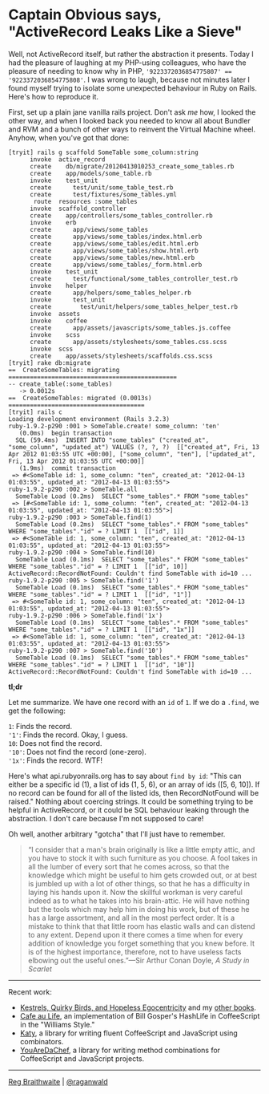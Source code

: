 # Captain Obvious says, "ActiveRecord Leaks Like a Sieve"

Well, not ActiveRecord itself, but rather the abstraction it presents. Today I had the pleasure of laughing at my PHP-using colleagues, who have the pleasure of needing to know why in PHP, `'9223372036854775807' == '9223372036854775808'`. I was wrong to laugh, because not minutes later I found myself trying to isolate some unexpected behaviour in Ruby on Rails. Here's how to reproduce it.

First, set up a plain jane vanilla rails project. Don't ask *me* how, I looked the other way, and when I looked back you needed to know all about Bundler and RVM and a bunch of other ways to reinvent the Virtual Machine wheel. Anyhow, when you've got that done:

```
[tryit] rails g scaffold SomeTable some_column:string
      invoke  active_record
      create    db/migrate/20120413010253_create_some_tables.rb
      create    app/models/some_table.rb
      invoke    test_unit
      create      test/unit/some_table_test.rb
      create      test/fixtures/some_tables.yml
       route  resources :some_tables
      invoke  scaffold_controller
      create    app/controllers/some_tables_controller.rb
      invoke    erb
      create      app/views/some_tables
      create      app/views/some_tables/index.html.erb
      create      app/views/some_tables/edit.html.erb
      create      app/views/some_tables/show.html.erb
      create      app/views/some_tables/new.html.erb
      create      app/views/some_tables/_form.html.erb
      invoke    test_unit
      create      test/functional/some_tables_controller_test.rb
      invoke    helper
      create      app/helpers/some_tables_helper.rb
      invoke      test_unit
      create        test/unit/helpers/some_tables_helper_test.rb
      invoke  assets
      invoke    coffee
      create      app/assets/javascripts/some_tables.js.coffee
      invoke    scss
      create      app/assets/stylesheets/some_tables.css.scss
      invoke  scss
      create    app/assets/stylesheets/scaffolds.css.scss
[tryit] rake db:migrate
==  CreateSomeTables: migrating ===============================================
-- create_table(:some_tables)
   -> 0.0012s
==  CreateSomeTables: migrated (0.0013s) ======================================
[tryit] rails c
Loading development environment (Rails 3.2.3)
ruby-1.9.2-p290 :001 > SomeTable.create! some_column: 'ten'
   (0.0ms)  begin transaction
  SQL (59.4ms)  INSERT INTO "some_tables" ("created_at", "some_column", "updated_at") VALUES (?, ?, ?)  [["created_at", Fri, 13 Apr 2012 01:03:55 UTC +00:00], ["some_column", "ten"], ["updated_at", Fri, 13 Apr 2012 01:03:55 UTC +00:00]]
   (1.9ms)  commit transaction
 => #<SomeTable id: 1, some_column: "ten", created_at: "2012-04-13 01:03:55", updated_at: "2012-04-13 01:03:55"> 
ruby-1.9.2-p290 :002 > SomeTable.all
  SomeTable Load (0.2ms)  SELECT "some_tables".* FROM "some_tables" 
 => [#<SomeTable id: 1, some_column: "ten", created_at: "2012-04-13 01:03:55", updated_at: "2012-04-13 01:03:55">] 
ruby-1.9.2-p290 :003 > SomeTable.find(1)
  SomeTable Load (0.2ms)  SELECT "some_tables".* FROM "some_tables" WHERE "some_tables"."id" = ? LIMIT 1  [["id", 1]]
 => #<SomeTable id: 1, some_column: "ten", created_at: "2012-04-13 01:03:55", updated_at: "2012-04-13 01:03:55"> 
ruby-1.9.2-p290 :004 > SomeTable.find(10)
  SomeTable Load (0.1ms)  SELECT "some_tables".* FROM "some_tables" WHERE "some_tables"."id" = ? LIMIT 1  [["id", 10]]
ActiveRecord::RecordNotFound: Couldn't find SomeTable with id=10 ...
ruby-1.9.2-p290 :005 > SomeTable.find('1')
  SomeTable Load (0.1ms)  SELECT "some_tables".* FROM "some_tables" WHERE "some_tables"."id" = ? LIMIT 1  [["id", "1"]]
 => #<SomeTable id: 1, some_column: "ten", created_at: "2012-04-13 01:03:55", updated_at: "2012-04-13 01:03:55"> 
ruby-1.9.2-p290 :006 > SomeTable.find('1x')
  SomeTable Load (0.1ms)  SELECT "some_tables".* FROM "some_tables" WHERE "some_tables"."id" = ? LIMIT 1  [["id", "1x"]]
 => #<SomeTable id: 1, some_column: "ten", created_at: "2012-04-13 01:03:55", updated_at: "2012-04-13 01:03:55"> 
ruby-1.9.2-p290 :007 > SomeTable.find('10')
  SomeTable Load (0.1ms)  SELECT "some_tables".* FROM "some_tables" WHERE "some_tables"."id" = ? LIMIT 1  [["id", "10"]]
ActiveRecord::RecordNotFound: Couldn't find SomeTable with id=10 ...
```

**tl;dr**

Let me summarize. We have one record with an `id` of `1`. If we do a `.find`, we get the following:

`1`: Finds the record.  
`'1'`: Finds the record. Okay, I guess.  
`10`: Does not find the record.  
`'10'`: Does not find the record (one-zero).  
`'1x'`: Finds the record. WTF!  

Here's what api.rubyonrails.org has to say about `find by id`: "This can either be a specific id (1), a list of ids (1, 5, 6), or an array of ids ([5, 6, 10]). If no record can be found for all of the listed ids, then RecordNotFound will be raised." Nothing about coercing strings. It could be something trying to be helpful in ActiveRecord, or it could be SQL behaviour leaking through the abstraction. I don't care because I'm not supposed to care!

Oh well, another arbitrary "gotcha" that I'll just have to remember.

> “I consider that a man's brain originally is like a little empty attic, and you have to stock it with such furniture as you choose. A fool takes in all the lumber of every sort that he comes across, so that the knowledge which might be useful to him gets crowded out, or at best is jumbled up with a lot of other things, so that he has a difficulty in laying his hands upon it. Now the skillful workman is very careful indeed as to what he takes into his brain-attic. He will have nothing but the tools which may help him in doing his work, but of these he has a large assortment, and all in the most perfect order. It is a mistake to think that that little room has elastic walls and can distend to any extent. Depend upon it there comes a time when for every addition of knowledge you forget something that you knew before. It is of the highest importance, therefore, not to have useless facts elbowing out the useful ones.”—Sir Arthur Conan Doyle, *A Study in Scarlet*

---

Recent work:

* [Kestrels, Quirky Birds, and Hopeless Egocentricity](http://leanpub.com/combinators) and my [other books](http://leanpub.com/u/raganwald).
* [Cafe au Life](http://recursiveuniver.se), an implementation of Bill Gosper's HashLife in CoffeeScript in the "Williams Style."
* [Katy](http://github.com/raganwald/Katy), a library for writing fluent CoffeeScript and JavaScript using combinators.
* [YouAreDaChef](http://github.com/raganwald/YouAreDaChef), a library for writing method combinations for CoffeeScript and JavaScript projects.

---

[Reg Braithwaite](http://braythwayt.com) | [@raganwald](http://twitter.com/raganwald)
